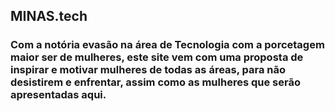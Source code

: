 ## MINAS.tech

### Com a notória evasão na área de Tecnologia com a porcetagem maior ser de mulheres, este site vem com uma proposta de inspirar e motivar mulheres de todas as áreas, para não desistirem e enfrentar, assim como as mulheres que serão apresentadas aqui.

